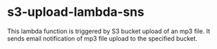 # s3-upload-lambda-sns
This lambda function is triggered by S3 bucket upload of an mp3 file. It sends email notification of mp3 file upload to the specified bucket.
